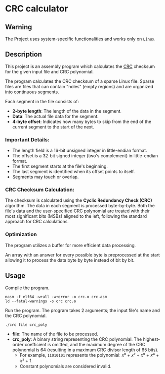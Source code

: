 # CRC calculator

## Warning

The Project uses system-specific functionalities and works only on `Linux`.

## Description

This project is an assembly program which calculates the [CRC](https://en.wikipedia.org/wiki/Cyclic_redundancy_check) checksum for the given input file and CRC polynomial.

The program calculates the CRC checksum of a sparse Linux file. Sparse files are files that can contain "holes" (empty regions) and are organized into continuous segments.

Each segment in the file consists of:
- **2-byte length**: The length of the data in the segment.
- **Data**: The actual file data for the segment.
- **4-byte offset**: Indicates how many bytes to skip from the end of the current segment to the start of the next.

### Important Details:
- The length field is a 16-bit unsigned integer in little-endian format.
- The offset is a 32-bit signed integer (two's complement) in little-endian format.
- The first segment starts at the file's beginning.
- The last segment is identified when its offset points to itself.
- Segments may touch or overlap.

### CRC Checksum Calculation:
The checksum is calculated using the **Cyclic Redundancy Check (CRC)** algorithm. The data in each segment is processed byte-by-byte. Both the file's data and the user-specified CRC polynomial are treated with their most significant bits (MSBs) aligned to the left, following the standard approach for CRC calculations.

### Optimization

The program utilizes a buffer for more efficient data processing.

An array with an answer for every possible byte is preprocessed at the start allowing it to process the data byte by byte instead of bit by bit.

## Usage

Compile the program.
```
nasm -f elf64 -w+all -w+error -o crc.o crc.asm
ld --fatal-warnings -o crc crc.o
```

Run the program. The program takes 2 arguments; the input file's name and the CRC polynomial.
```
./crc file crc_poly
```

- **file**: The name of the file to be processed.
- **crc_poly**: A binary string representing the CRC polynomial. The highest-order coefficient is omitted, and the maximum degree of the CRC polynomial is 64 (resulting in a maximum CRC divisor length of 65 bits). 
  - For example, `11010101` represents the polynomial: 𝑥⁸ + 𝑥⁷ + 𝑥⁶ + 𝑥⁴ + 𝑥² + 1.
  - Constant polynomials are considered invalid.
